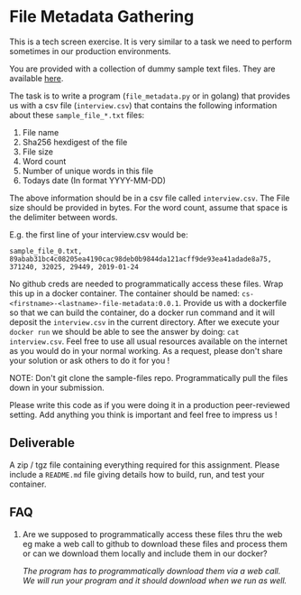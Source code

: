 File Metadata Gathering
=======================
This is a tech screen exercise. It is very similar to a task we need to perform sometimes in our production environments.

You are provided with a collection of dummy sample text files. They are
available [here](https://github.com/jimmyislive/sample-files).

The task is to write a program (`file_metadata.py` or in golang) that provides us with a csv file (`interview.csv`) that contains the following information about these `sample_file_*.txt` files:

1. File name
2. Sha256 hexdigest of the file
3. File size
4. Word count
5. Number of unique words in this file
6. Todays date (In format YYYY-MM-DD)

The above information should be in a csv file called `interview.csv`. The File size should be provided in bytes. For the word count, assume that space is the delimiter between words.

E.g. the first line of your interview.csv would be:

`sample_file_0.txt, 89abab31bc4c08205ea4190cac98deb0b9844da121acff9de93ea41adade8a75, 371240, 32025, 29449, 2019-01-24`

No github creds are needed to programmatically access these files. Wrap this up in a docker container. The container should be named: `cs-<firstname>-<lastname>-file-metadata:0.0.1`. Provide us with a dockerfile so that we can build the  container, do a docker run command and it will deposit the `interview.csv` in the current directory. After we execute your `docker run` we should be able to see the answer by doing: `cat interview.csv`. Feel free to use all usual resources available on the internet as you would do in your normal working. As a request, please don't share your solution or ask others to do it for you !

NOTE: Don't git clone the sample-files repo. Programmatically pull the files down in your submission.

Please write this code as if you were doing it in a production peer-reviewed setting. Add anything you think is important and feel free to impress us ! 

Deliverable
-----------
   A zip / tgz file containing everything required for this assignment. Please include a `README.md` file giving details how to build, run, and test your container.

FAQ
---

1. Are we supposed to programmatically access these files thru the web eg make a web call to github to download these files      and process them or can we download them locally and include them in our docker?

   *The program has to programmatically download them via a web call. We will run your program and it should download when we     run as well.*